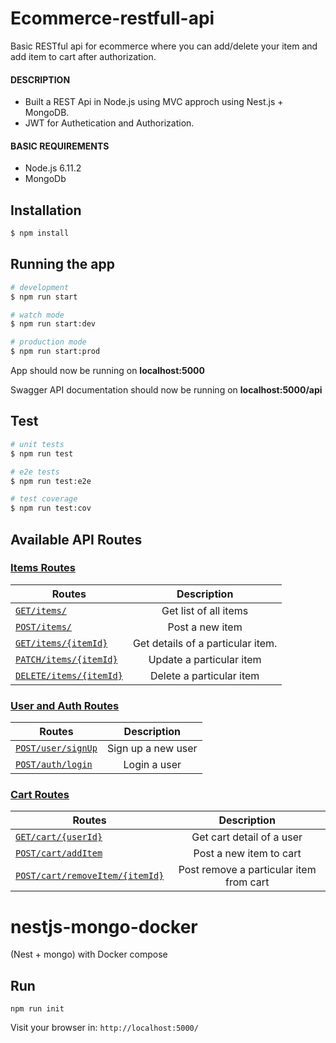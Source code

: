 # Ecommerce-restfull-api

Basic RESTful api for ecommerce where you can add/delete your item and add item to cart after authorization.
#### DESCRIPTION

 -    Built a REST Api in Node.js using MVC approch using Nest.js + MongoDB.
 -    JWT for Authetication and Authorization.

#### BASIC REQUIREMENTS

 - Node.js 6.11.2
 - MongoDb

## Installation

```bash
$ npm install
```

## Running the app

```bash
# development
$ npm run start

# watch mode
$ npm run start:dev

# production mode
$ npm run start:prod
```
App should now be running on **localhost:5000**

Swagger API documentation should now be running on **localhost:5000/api**

## Test

```bash
# unit tests
$ npm run test

# e2e tests
$ npm run test:e2e

# test coverage
$ npm run test:cov
```
## Available API Routes

### [Items Routes](#1-item-routes)
| Routes        | Description           | 
| ------------- |:-------------:|
| [`GET/items/`](#a-get-list-of-all-items)    |Get list of all items|
| [`POST/items/`](#b-post-a-new-item)     | Post a new item |     
| [`GET/items/{itemId}`](#c-get-details-of-a-particular-item)| Get details of a particular item. |    
| [`PATCH/items/{itemId}`](#d-update-a-particular-item) | Update a particular item |
| [`DELETE/items/{itemId}`](#e-delete-a-particular-item) |Delete a particular item |

### [User and Auth Routes](#2-user-routes)
| Routes        | Description           | 
| ------------- |:-------------:|
| [`POST/user/signUp`](#a-sign-up-a-new-user)    | Sign up a new user |
| [`POST/auth/login`](#b-login-a-existing-user)     | Login a user |        

### [Cart Routes](#3-cart-routes)
| Routes        | Description           | 
| ------------- |:-------------:|
| [`GET/cart/{userId}`](#a-get-cart-of-a-user)    | Get cart detail of a user |
| [`POST/cart/addItem`](#b-post-a-new-item-to-cart)     | Post a new item to cart |
| [`POST/cart/removeItem/{itemId}`](#c-post-remove-a-particular-item)| Post remove a particular item from cart | 

# nestjs-mongo-docker
(Nest + mongo) with Docker compose

## Run
```
npm run init
```

Visit your browser in: `http://localhost:5000/`
